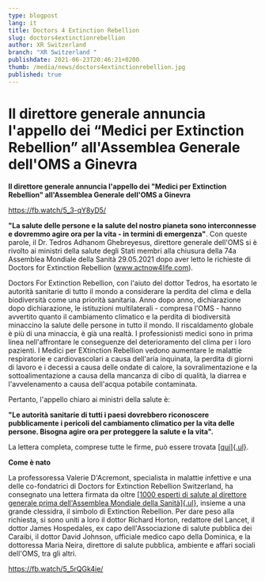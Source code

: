 ```yaml
---
type: blogpost
lang: it
title: Doctors 4 Extinction Rebellion
slug: doctors4extinctionrebellion
author: XR Switzerland
branch: "XR Switzerland "
publishdate: 2021-06-23T20:46:21+0200
thumb: /media/news/doctors4extinctionrebellion.jpg
published: true
---
```

# **Il direttore generale annuncia l'appello dei “Medici per Extinction Rebellion” all'Assemblea Generale dell'OMS a Ginevra**

**Il direttore generale annuncia l\'appello dei "Medici per Extinction Rebellion" all\'Assemblea Generale dell\'OMS a Ginevra**

https://fb.watch/5_3-qY8yD5/

**\"La salute delle persone e la salute del nostro pianeta sono interconnesse e dovremmo agire ora per la vita - in termini di emergenza\"**. Con queste parole, il Dr. Tedros Adhanom Ghebreyesus, direttore generale dell\'OMS si è rivolto ai ministri della salute degli Stati membri alla chiusura della 74a Assemblea Mondiale della Sanità 29.05.2021 dopo aver letto le richieste di Doctors for Extinction Rebellion (www.actnow4life.com).

Doctors For Extinction Rebellion, con l\'aiuto del dottor Tedros, ha esortato le autorità sanitarie di tutto il mondo a considerare la perdita del clima e della biodiversità come una priorità sanitaria. Anno dopo anno, dichiarazione dopo dichiarazione, le istituzioni multilaterali - compresa l\'OMS - hanno avvertito quanto il cambiamento climatico e la perdita di biodiversità minaccino la salute delle persone in tutto il mondo. Il riscaldamento globale è più di una minaccia, è già una realtà. I professionisti medici sono in prima linea nell\'affrontare le conseguenze del deterioramento del clima per i loro pazienti. I Medici per EXtinction Rebellion vedono aumentare le malattie respiratorie e cardiovascolari a causa dell\'aria inquinata, la perdita di giorni di lavoro e i decessi a causa delle ondate di calore, la sovralimentazione e la sottoalimentazione a causa della mancanza di cibo di qualità, la diarrea e l\'avvelenamento a causa dell\'acqua potabile contaminata.

Pertanto, l\'appello chiaro ai ministri della salute è:

**\"Le autorità sanitarie di tutti i paesi dovrebbero riconoscere pubblicamente i pericoli del cambiamento climatico per la vita delle persone. Bisogna agire ora per proteggere la salute e la vita\".**

La lettera completa, comprese tutte le firme, può essere trovata [[qui]{.ul}](https://actnow4life.com).

**Come è nato**

La professoressa Valerie D\'Acremont, specialista in malattie infettive e una delle co-fondatrici di Doctors for Extinction Rebellion Switzerland, ha consegnato una lettera firmata da oltre [[1000 esperti di salute al direttore generale prima dell\'Assemblea Mondiale della Sanità]{.ul}](https://actnow4life.com), insieme a una grande clessidra, il simbolo di Extinction Rebellion. Per dare peso alla richiesta, si sono uniti a loro il dottor Richard Horton, redattore del Lancet, il dottor James Hospedales, ex capo dell\'Associazione di salute pubblica dei Caraibi, il dottor David Johnson, ufficiale medico capo della Dominica, e la dottoressa Maria Neira, direttore di salute pubblica, ambiente e affari sociali dell\'OMS, tra gli altri.

https://fb.watch/5_5rQGk4ie/
